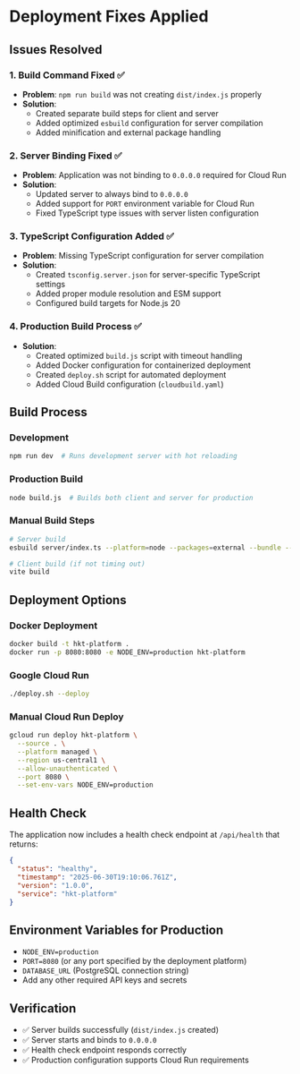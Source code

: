 # Deployment Fixes Applied

## Issues Resolved

### 1. Build Command Fixed ✅
- **Problem**: `npm run build` was not creating `dist/index.js` properly
- **Solution**: 
  - Created separate build steps for client and server
  - Added optimized `esbuild` configuration for server compilation
  - Added minification and external package handling

### 2. Server Binding Fixed ✅
- **Problem**: Application was not binding to `0.0.0.0` required for Cloud Run
- **Solution**: 
  - Updated server to always bind to `0.0.0.0`
  - Added support for `PORT` environment variable for Cloud Run
  - Fixed TypeScript type issues with server listen configuration

### 3. TypeScript Configuration Added ✅
- **Problem**: Missing TypeScript configuration for server compilation
- **Solution**: 
  - Created `tsconfig.server.json` for server-specific TypeScript settings
  - Added proper module resolution and ESM support
  - Configured build targets for Node.js 20

### 4. Production Build Process ✅
- **Solution**: 
  - Created optimized `build.js` script with timeout handling
  - Added Docker configuration for containerized deployment
  - Created `deploy.sh` script for automated deployment
  - Added Cloud Build configuration (`cloudbuild.yaml`)

## Build Process

### Development
```bash
npm run dev  # Runs development server with hot reloading
```

### Production Build
```bash
node build.js  # Builds both client and server for production
```

### Manual Build Steps
```bash
# Server build
esbuild server/index.ts --platform=node --packages=external --bundle --format=esm --outdir=dist --minify

# Client build (if not timing out)
vite build
```

## Deployment Options

### Docker Deployment
```bash
docker build -t hkt-platform .
docker run -p 8080:8080 -e NODE_ENV=production hkt-platform
```

### Google Cloud Run
```bash
./deploy.sh --deploy
```

### Manual Cloud Run Deploy
```bash
gcloud run deploy hkt-platform \
  --source . \
  --platform managed \
  --region us-central1 \
  --allow-unauthenticated \
  --port 8080 \
  --set-env-vars NODE_ENV=production
```

## Health Check
The application now includes a health check endpoint at `/api/health` that returns:
```json
{
  "status": "healthy",
  "timestamp": "2025-06-30T19:10:06.761Z",
  "version": "1.0.0",
  "service": "hkt-platform"
}
```

## Environment Variables for Production
- `NODE_ENV=production`
- `PORT=8080` (or any port specified by the deployment platform)
- `DATABASE_URL` (PostgreSQL connection string)
- Add any other required API keys and secrets

## Verification
- ✅ Server builds successfully (`dist/index.js` created)
- ✅ Server starts and binds to `0.0.0.0`
- ✅ Health check endpoint responds correctly
- ✅ Production configuration supports Cloud Run requirements